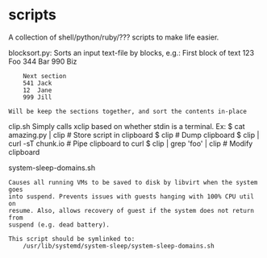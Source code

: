 # scripts

A collection of shell/python/ruby/??? scripts to make life easier.

blocksort.py:
    Sorts an input text-file by blocks, e.g.:
        First block of text
        123 Foo
        344 Bar
        990 Biz

        Next section
        541 Jack
        12  Jane
        999 Jill
        
    Will be keep the sections together, and sort the contents in-place

clip.sh
    Simply calls xclip based on whether stdin is a terminal. Ex:
        $ cat amazing.py | clip     # Store script in clipboard
        $ clip                      # Dump clipboard
        $ clip | curl -sT chunk.io  # Pipe clipboard to curl
        $ clip | grep 'foo' | clip  # Modify clipboard

system-sleep-domains.sh

    Causes all running VMs to be saved to disk by libvirt when the system goes
    into suspend. Prevents issues with guests hanging with 100% CPU util on
    resume. Also, allows recovery of guest if the system does not return from
    suspend (e.g. dead battery).

    This script should be symlinked to:
        /usr/lib/systemd/system-sleep/system-sleep-domains.sh
